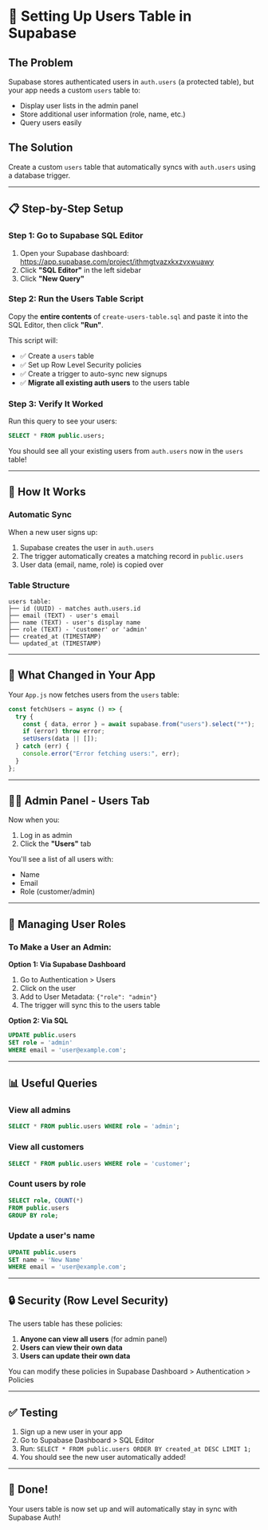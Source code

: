 # 👥 Setting Up Users Table in Supabase

## The Problem
Supabase stores authenticated users in `auth.users` (a protected table), but your app needs a custom `users` table to:
- Display user lists in the admin panel
- Store additional user information (role, name, etc.)
- Query users easily

## The Solution
Create a custom `users` table that automatically syncs with `auth.users` using a database trigger.

---

## 📋 Step-by-Step Setup

### Step 1: Go to Supabase SQL Editor

1. Open your Supabase dashboard: https://app.supabase.com/project/ithmgtvazxkxzvxwuawy
2. Click **"SQL Editor"** in the left sidebar
3. Click **"New Query"**

### Step 2: Run the Users Table Script

Copy the **entire contents** of `create-users-table.sql` and paste it into the SQL Editor, then click **"Run"**.

This script will:
- ✅ Create a `users` table
- ✅ Set up Row Level Security policies
- ✅ Create a trigger to auto-sync new signups
- ✅ **Migrate all existing auth users** to the users table

### Step 3: Verify It Worked

Run this query to see your users:

```sql
SELECT * FROM public.users;
```

You should see all your existing users from `auth.users` now in the `users` table!

---

## 🔄 How It Works

### Automatic Sync
When a new user signs up:
1. Supabase creates the user in `auth.users`
2. The trigger automatically creates a matching record in `public.users`
3. User data (email, name, role) is copied over

### Table Structure

```
users table:
├── id (UUID) - matches auth.users.id
├── email (TEXT) - user's email
├── name (TEXT) - user's display name
├── role (TEXT) - 'customer' or 'admin'
├── created_at (TIMESTAMP)
└── updated_at (TIMESTAMP)
```

---

## 🎯 What Changed in Your App

Your `App.js` now fetches users from the `users` table:

```javascript
const fetchUsers = async () => {
  try {
    const { data, error } = await supabase.from("users").select("*");
    if (error) throw error;
    setUsers(data || []);
  } catch (err) {
    console.error("Error fetching users:", err);
  }
};
```

---

## 👨‍💼 Admin Panel - Users Tab

Now when you:
1. Log in as admin
2. Click the **"Users"** tab

You'll see a list of all users with:
- Name
- Email
- Role (customer/admin)

---

## 🔧 Managing User Roles

### To Make a User an Admin:

**Option 1: Via Supabase Dashboard**
1. Go to Authentication > Users
2. Click on the user
3. Add to User Metadata: `{"role": "admin"}`
4. The trigger will sync this to the users table

**Option 2: Via SQL**
```sql
UPDATE public.users 
SET role = 'admin' 
WHERE email = 'user@example.com';
```

---

## 📊 Useful Queries

### View all admins
```sql
SELECT * FROM public.users WHERE role = 'admin';
```

### View all customers
```sql
SELECT * FROM public.users WHERE role = 'customer';
```

### Count users by role
```sql
SELECT role, COUNT(*) 
FROM public.users 
GROUP BY role;
```

### Update a user's name
```sql
UPDATE public.users 
SET name = 'New Name' 
WHERE email = 'user@example.com';
```

---

## 🔒 Security (Row Level Security)

The users table has these policies:

1. **Anyone can view all users** (for admin panel)
2. **Users can view their own data**
3. **Users can update their own data**

You can modify these policies in Supabase Dashboard > Authentication > Policies

---

## ✅ Testing

1. Sign up a new user in your app
2. Go to Supabase Dashboard > SQL Editor
3. Run: `SELECT * FROM public.users ORDER BY created_at DESC LIMIT 1;`
4. You should see the new user automatically added!

---

## 🎉 Done!

Your users table is now set up and will automatically stay in sync with Supabase Auth!
